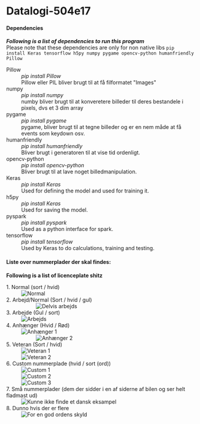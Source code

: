 
# Datalogi-504e17







#### Dependencies
__*Following is a list of dependencies to run this program*__  
Please note that these dependencies are only for non native libs
`pip install Keras tensorflow h5py numpy pygame opencv-python humanfriendly Pillow`

<dl>

<dt>Pillow</dt>
    <dd><em>pip install Pillow</em></dd>
    <dd>Pillow eller PIL bliver brugt til at få filformatet "Images"
<dt>numpy</dt>
    <dd><em>pip install numpy</em></dd>
    <dd>numby bliver brugt til at konveretere billeder til deres bestandele i pixels, dvs et 3 dim array </dd>
<dt>pygame</dt>
    <dd><em>pip install pygame</em></dd>
    <dd>pygame, bliver brugt til at tegne billeder og er en nem måde at få events som keydown osv.</dd>
<dt>humanfriendly</dt>
    <dd><em>pip install humanfriendly</em></dd>
    <dd>Bliver brugt i generatoren til at vise tid ordenligt.</dd>
<dt>opencv-python</dt>
    <dd><em>pip install opencv-python</em></dd>
    <dd>Bliver brugt til at lave noget billedmanipulation.</dd>
<dt>Keras</dt>
    <dd><em>pip install Keras </em></dd>
    <dd>Used for defining the model and used for training it.</dd>
<dt>h5py</dt>
    <dd><em>pip install Keras</em></dd>
    <dd>Used for saving the model.</dd>
<dt>pyspark</dt>
    <dd><em>pip install pyspark</em></dd>
    <dd>Used as a python interface for spark.</dd>

<dt>tensorflow</dt>
    <dd><em>pip install tensorflow</em></dd>
    <dd>Used by Keras to do calculations, training and testing.</dd>
</dl>


#### Liste over nummerplader der skal findes:
__Following is a list of licenceplate shitz__

<dl>
    <dt> 1. Normal (sort / hvid) </dt>
        <dd>
            <img src="http://nummerplade.dk/grafik/nummerplade.png" alt="Normal">
        </dd>
    <dt>2. Arbejd/Normal (Sort / hvid / gul)</dt>
        <dd>
           <img src="http://denstoredanske.dk/@api/deki/files/69609/=EU_serie_75%252c_Papeg%25c3%25b8jeplade.JPG" alt="Delvis arbejds">
        </dd>
    <dt>3. Arbejde (Gul / sort)</dt>
        <dd>
            <img src="http://denstoredanske.dk/@api/deki/files/69605/=EU_serie_66%252c_Varebil.jpg" alt="Arbejds">
        </dd>
    <dt>4. Anhænger (Hvid / Rød)</dt>
        <dd>
            <img src="https://jeanjensen.dk/wp-content/uploads/2013/05/rc-nummerplader-anhaenger-eu-dk-gul.jpg" alt="Anhænger 1">
        </dd>
        <dd>
            <img src="http://www.cykelstart.dk/wp-content/uploads/Atera-Strada-Sport_E-Bike-MTB-1050x700.jpg" alt="Anhænger 2">
        </dd>
    <dt>5. Veteran (Sort / hvid)</dt>
        <dd>
            <img src="https://scontent-sea1-1.cdninstagram.com/t51.2885-15/s480x480/e15/10953659_757105714373130_1689055211_n.jpg?ig_cache_key=OTA3MzMwNzA3NTA0NTIxNDI3.2" alt="Veteran 1">
        </dd>
        <dd>
            <img src="https://scontent-sea1-1.cdninstagram.com/t51.2885-15/s480x480/e15/11008227_1575744106025894_1764920202_n.jpg?ig_cache_key=OTQyMDU0Nzg3NTg2MDQzNzU3.2" alt="Veteran 2">
        </dd>
    <dt>6. Custom nummerplade (hvid / sort (ord))</dt>
        <dd>
            <img src="https://scontent-sea1-1.cdninstagram.com/t51.2885-15/s750x750/sh0.08/e35/15338315_100140193818741_8252636666917814272_n.jpg?ig_cache_key=MTQwNTM0NzY1MjUzOTA1NzMzNg%3D%3D.2&se=6" alt="Custom 1")
        </dd>
        <dd>
            <img src="https://scontent-sea1-1.cdninstagram.com/t51.2885-15/s480x480/e15/10919090_1392264544407690_1759221181_n.jpg?ig_cache_key=ODkwNTA5MjgwMjU0NDM3OTg5.2" alt="Custom 2">
        </dd>
        <dd>
            <img src="http://ekstrabladet.dk/migration_catalog/article3947002.ece/IMAGE_ALTERNATES/relationBig_910/LED_4x2" alt="Custom 3">
        </dd>
    <dt>7. Små nummerplader (dem der sidder i en af siderne af bilen og ser helt fladmast ud)</dt>
        <dd>
            <img src="https://upload.wikimedia.org/wikipedia/commons/1/18/Kfz-Kennzeichen_THW.jpg" alt="Kunne ikke finde et dansk eksampel">
        </dd>
    <dt>8. Dunno hvis der er flere</dt>
        <dd>
            <img src="https://www.denfri.dk/wp-content/uploads/2012/09/bombe-i-en-turban1-585x731.jpg" alt="For en god ordens skyld">
        </dd>
